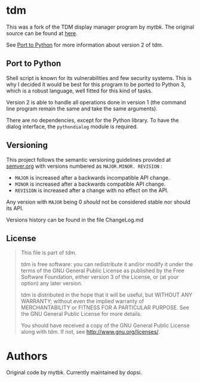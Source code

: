 tdm
===

This was a fork of the TDM display manager program by *mytbk*.
The original source can be found at 
[here](https://github.com/mytbk/console-tdm).

See [Port to Python](#port-to-python) for more information about
version 2 of tdm.

Port to Python
--------------

Shell script is known for its vulnerabilities and few security systems.
This is why I decided it would be best for this program to be ported to 
Python 3, which is a robust language, well fitted for this kind of tasks.

Version 2 is able to handle all operations done in version 1 (the command
line program remain the same and take the same arguments).

There are no dependencies, except for the Python library. To have the 
dialog interface, the `pythondialog` module is required.

Versioning
-----------

This project follows the semantic versioning guidelines provided at
[semver.org](http://semver.org/) with versions numbered as `MAJOR.MINOR.
REVISION` :

* `MAJOR` is increased after a backwards incompatible API change.
* `MINOR` is increased after a backwards compatible API change.
* `REVISION` is increased after a change with no effect on the API.

Any version with `MAJOR` being 0 *should* not be considered stable nor
should its API.

Versions history can be found in the file ChangeLog.md

License
-------

> This file is part of tdm.
> 
> tdm is free software: you can redistribute it and/or modify
> it under the terms of the GNU General Public License as published by
> the Free Software Foundation, either version 3 of the License, or
> (at your option) any later version.
> 
> tdm is distributed in the hope that it will be useful,
> but WITHOUT ANY WARRANTY; without even the implied warranty of
> MERCHANTABILITY or FITNESS FOR A PARTICULAR PURPOSE.  See the
> GNU General Public License for more details.
> 
> You should have received a copy of the GNU General Public License
> along with tdm.  If not, see <http://www.gnu.org/licenses/>.

Authors
=======

Original code by mytbk. Currently maintained by dopsi.
